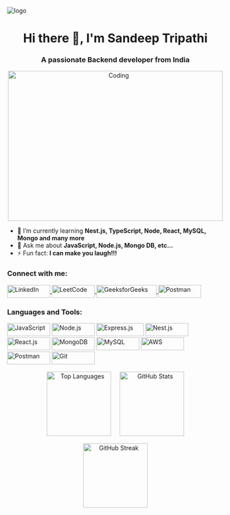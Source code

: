 ![logo](https://res.cloudinary.com/snyk/image/upload/v1620054318/wordpress-sync/blog-banner-github-scanning.png)
<h1 align="center">Hi there 👋, I'm Sandeep Tripathi</h1>
<h3 align="center">A passionate Backend developer from India</h3>

<p align="center">
  <img src="https://media.giphy.com/media/f3iwJFOVOwuy7K6FFw/giphy.gif" alt="Coding" width="500" height="350">
</p>

- 🌱 I’m currently learning **Nest.js, TypeScript, Node, React, MySQL, Mongo and many more**
- 💬 Ask me about **JavaScript, Node.js, Mongo DB, etc...**
- ⚡ Fun fact: **I can make you laugh!!!**


<h3 align="left">Connect with me:</h3>
<p align="left">
  <a href="https://linkedin.com/in/sandeep5363" target="_blank">
    <img align="center" src="https://img.shields.io/badge/-LinkedIn-blue?style=flat&logo=linkedin" alt="LinkedIn" height="30" width="100" />
  </a>
  <a href="https://leetcode.com/sandeep_tripathi5363" target="_blank">
    <img align="center" src="https://img.shields.io/badge/-LeetCode-orange?style=flat&logo=leetcode" alt="LeetCode" height="30" width="100" />
  </a>
  <a href="https://auth.geeksforgeeks.org/user/tripathiynou/practice" target="_blank">
    <img align="center" src="https://img.shields.io/badge/-GeeksforGeeks-brightgreen?style=flat&logo=geeksforgeeks" alt="GeeksforGeeks" height="30" width="140" />
  </a>
  <a href="https://www.getpostman.com/collections/abcdefg" target="_blank">
    <img align="center" src="https://img.shields.io/badge/-Postman-orange?style=flat&logo=postman" alt="Postman" height="30" width="100" />
  </a>
</p>

<h3 align="left">Languages and Tools:</h3>
<p align="left">
  <img src="https://img.shields.io/badge/-JavaScript-yellow?style=flat&logo=javascript" alt="JavaScript" height="30" width="100"/>
  <img src="https://img.shields.io/badge/-Node.js-green?style=flat&logo=node.js" alt="Node.js" height="30" width="100"/>
  <img src="https://img.shields.io/badge/-Express.js-gray?style=flat&logo=express" alt="Express.js" height="30" width="110"/>
  <img src="https://img.shields.io/badge/-Nest.js-red?style=flat&logo=nestjs" alt="Nest.js" height="30" width="100"/>
  <img src="https://img.shields.io/badge/-React.js-blue?style=flat&logo=react" alt="React.js" height="30" width="100"/>
  <img src="https://img.shields.io/badge/-MongoDB-green?style=flat&logo=mongodb" alt="MongoDB" height="30" width="100"/>
  <img src="https://img.shields.io/badge/-MySQL-blue?style=flat&logo=mysql" alt="MySQL" height="30" width="100"/>
  <img src="https://img.shields.io/badge/-AWS-orange?style=flat&logo=amazon-aws" alt="AWS" height="30" width="100"/>
  <img src="https://img.shields.io/badge/-Postman-orange?style=flat&logo=postman" alt="Postman" height="30" width="100"/>
  <img src="https://img.shields.io/badge/-Git-gray?style=flat&logo=git" alt="Git" height="30" width="100"/>
</p>

<p align="center">
  <img src="https://github-readme-stats.vercel.app/api/top-langs/?username=sandyvaranasi&layout=compact&hide=html" alt="Top Languages" height="150">
  &nbsp;&nbsp;&nbsp;
  <img src="https://github-readme-stats.vercel.app/api?username=sandyvaranasi&show_icons=true" alt="GitHub Stats" height="150">
</p>

<p align="center">
  <img src="https://github-readme-streak-stats.herokuapp.com/?user=sandyvaranasi" alt="GitHub Streak" height="150">
</p>

